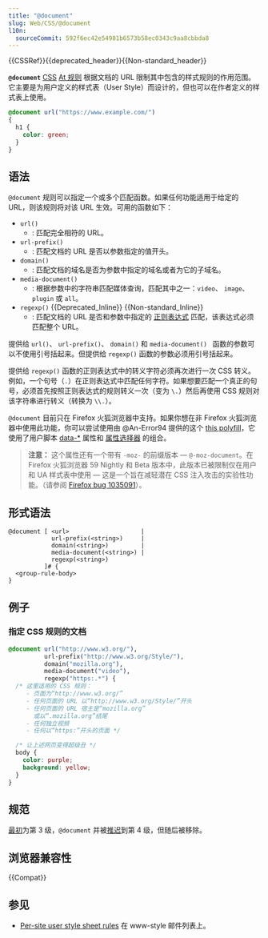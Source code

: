```yaml
---
title: "@document"
slug: Web/CSS/@document
l10n:
  sourceCommit: 592f6ec42e54981b6573b58ec0343c9aa8cbbda8
---
```


{{CSSRef}}{{deprecated_header}}{{Non-standard_header}}

**`@document`** [CSS](/zh-CN/docs/Web/CSS) [At 规则](/zh-CN/docs/Web/CSS/At-rule) 根据文档的 URL 限制其中包含的样式规则的作用范围。它主要是为用户定义的样式表（User Style）而设计的，但也可以在作者定义的样式表上使用。

```css
@document url("https://www.example.com/")
{
  h1 {
    color: green;
  }
}
```

## 语法

`@document` 规则可以指定一个或多个匹配函数。如果任何功能适用于给定的 URL，则该规则将对该 URL 生效。可用的函数如下：

- `url()`
  - : 匹配完全相符的 URL。
- `url-prefix()`
  - : 匹配文档的 URL 是否以参数指定的值开头。
- `domain()`
  - : 匹配文档的域名是否为参数中指定的域名或者为它的子域名。
- `media-document()`
  - : 根据参数中的字符串匹配媒体查询，匹配其中之一：`video`、 `image`、 `plugin` 或 `all`。
- `regexp()` {{Deprecated_Inline}} {{Non-standard_Inline}}
  - : 匹配文档的 URL 是否和参数中指定的 [正则表达式](/zh-CN/docs/Web/JavaScript/Guide/Regular_expressions) 匹配，该表达式必须匹配整个 URL。

提供给 `url()`、 `url-prefix()`、 `domain()` 和 `media-document() ` 函数的参数可以不使用引号括起来。但提供给 `regexp()` 函数的参数必须用引号括起来。

提供给 `regexp()` 函数的正则表达式中的转义字符必须再次进行一次 CSS 转义。例如，一个句号（`.`）在正则表达式中匹配任何字符。如果想要匹配一个真正的句号，必须首先按照正则表达式的规则转义一次（变为 `\.`）然后再使用 CSS 规则对该字符串进行转义（转换为 `\\.`）。

`@document` 目前只在 Firefox 火狐浏览器中支持。如果你想在非 Firefox 火狐浏览器中使用此功能，你可以尝试使用由 @An-Error94 提供的这个 [this polyfill](https://github.com/An-Error94/Handy-Scripts/tree/master/%40document-polyfill)，它使用了用户脚本 [data-\*](/zh-CN/docs/Web/HTML/Global_attributes/data-*) 属性和 [属性选择器](/zh-CN/docs/Web/CSS/Attribute_selectors) 的组合。

> **注意：** 这个属性还有一个带有 `-moz-` 的前缀版本 — `@-moz-document`。在 Firefox 火狐浏览器 59 Nightly 和 Beta 版本中，此版本已被限制仅在用户和 UA 样式表中使用 — 这是一个旨在减轻潜在 CSS 注入攻击的实验性功能。（请参阅 [Firefox bug 1035091](https://bugzil.la/1035091)）。

## 形式语法

```plain
@document [ <url>                    |
            url-prefix(<string>)     |
            domain(<string>)         |
            media-document(<string>) |
            regexp(<string>)
          ]# {
  <group-rule-body>
}
```

## 例子

### 指定 CSS 规则的文档

```css
@document url("http://www.w3.org/"),
          url-prefix("http://www.w3.org/Style/"),
          domain("mozilla.org"),
          media-document("video"),
          regexp("https:.*") {
  /* 这里适用的 CSS 规则：
     - 页面为“http://www.w3.org/”
     - 任何页面的 URL 以“http://www.w3.org/Style/”开头
     - 任何页面的 URL 宿主是“mozilla.org” 
       或以“.mozilla.org”结尾
     - 任何独立视频
     - 任何以“https:”开头的页面 */

  /* 让上述网页变得超级丑 */
  body {
    color: purple;
    background: yellow;
  }
}
```

## 规范

[最初](https://www.w3.org/TR/2012/WD-css3-conditional-20120911/#at-document)为第 3 级，`@document` 并被[推迟](https://www.w3.org/TR/2012/WD-css3-conditional-20121213/#changes)到第 4 级，但随后被移除。

## 浏览器兼容性

{{Compat}}

## 参见

- [Per-site user style sheet rules](https://lists.w3.org/Archives/Public/www-style/2004Aug/0135) 在 www-style 邮件列表上。
